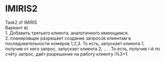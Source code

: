 # IMIRIS2
Task2 of IMIRIS  
Вариант в).  
    1. Добавить третьего клиента, аналогичного имеющимся.  
    2. планировщик разрешает создание запросов клиентам в последовательности номеров 1,2,3. То есть, запускает клиента 1, получив от него запрос, запускает клиента 2, … . То есть, получив i-й по счёту запрос, даёт разрешение на работу клиенту i%3+1.  
